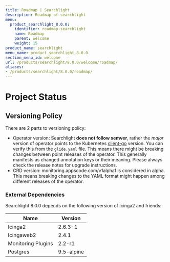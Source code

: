 ```yaml
---
title: Roadmap | Searchlight
description: Roadmap of searchlight
menu:
  product_searchlight_8.0.0:
    identifier: roadmap-searchlight
    name: Roadmap
    parent: welcome
    weight: 15
product_name: searchlight
menu_name: product_searchlight_8.0.0
section_menu_id: welcome
url: /products/searchlight/8.0.0/welcome/roadmap/
aliases:
- /products/searchlight/8.0.0/roadmap/
---
```


# Project Status

## Versioning Policy
There are 2 parts to versioning policy:

 - Operator version: Searchlight __does not follow semver__, rather the _major_ version of operator points to the
Kubernetes [client-go](https://github.com/kubernetes/client-go#branches-and-tags) version.
You can verify this from the `glide.yaml` file. This means there might be breaking changes
between point releases of the operator. This generally manifests as changed annotation keys or their meaning.
Please always check the release notes for upgrade instructions.
 - CRD version: monitoring.appscode.com/v1alpha1 is considered in alpha. This means breaking changes to the YAML format
might happen among different releases of the operator.

### External Dependencies
Searchlight 8.0.0 depends on the following version of Icinga2 and friends:

| Name                   | Version    |
|------------------------|------------|
| Icinga2                | 2.6.3-1    |
| Icingaweb2             | 2.4.1      |
| Monitoring Plugins     | 2.2-r1     |
| Postgres               | 9.5-alpine |
